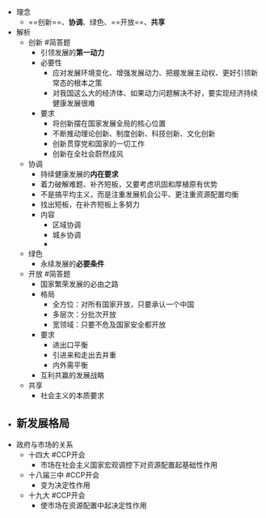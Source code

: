 - 理念
	- ==创新==、**协调**、绿色、==开放==、**共享**
- 解析
	- 创新 #简答题
		- 引领发展的**第一动力**
		- 必要性
			- 应对发展环境变化、增强发展动力、把握发展主动权、更好引领新常态的根本之策
			- 对我国这么大的经济体、如果动力问题解决不好，要实现经济持续健康发展很难
		- 要求
			- 将创新摆在国家发展全局的核心位置
			- 不断推动理论创新、制度创新、科技创新、文化创新
			- 创新贯穿党和国家的一切工作
			- 创新在全社会蔚然成风
	- 协调
		- 持续健康发展的**内在要求**
		- 着力破解难题、补齐短板，又要考虑巩固和厚植原有优势
		- 不是搞平均主义，而是注重发展机会公平、更注重资源配置均衡
		- 找出短板，在补齐短板上多努力
		- 内容
			- 区域协调
			- 城乡协调
			-
	- 绿色
		- 永续发展的**必要条件**
	- 开放 #简答题
		- 国家繁荣发展的必由之路
		- 格局
			- 全方位：对所有国家开放，只要承认一个中国
			- 多层次：分批次开放
			- 宽领域：只要不危及国家安全都开放
		- 要求
			- 进出口平衡
			- 引进来和走出去并重
			- 内外需平衡
		- 互利共赢的发展战略
	- 共享
		- 社会主义的本质要求
- 新发展格局
	-
- 政府与市场的关系
	- 十四大 #CCP开会
		- 市场在社会主义国家宏观调控下对资源配置起基础性作用
	- 十八届三中 #CCP开会
		- 变为决定性作用
	- 十九大 #CCP开会
		- 使市场在资源配置中起决定性作用